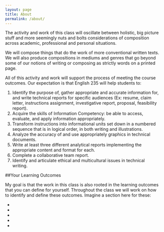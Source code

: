 ```yaml
---
layout: page
title: About
permalink: /about/ 
---
```


The activity and work of this class will oscillate between holistic, big picture stuff and more seemingly nuts and bolts considerations of composition across academic, professional and personal situations.

We will compose things that do the work of more conventional written texts. We will also produce compositions in mediums and genres that go beyond some of our notions of writing or composing as strictly words on a printed page.

All of this activity and work will support the process of meeting the course outcomes. Our expectation is that English 235 will help students to:

1. Identify the purpose of, gather appropriate and accurate information for, and write technical reports for specific audiences (Ex: resume, claim letter, instructions assignment, investigative report, proposal, feasibility report). 
1. Acquire the skills of Information Competency: be able to access, evaluate, and apply information appropriately. 
1. Transform instructions into informational units set down in a numbered sequence that is in logical order, in both writing and illustrations. 
1. Analyze the accuracy of and use appropriately graphics in technical documents. 
1. Write at least three different analytical reports implementing the appropriate content and format for each. 
1. Complete a collaborative team report. 
1. Identify and articulate ethical and multicultural issues in technical writing.

##Your Learning Outcomes

My goal is that the work in this class is also rooted in the learning outcomes that you can define for yourself. Throughout the class we will work on how to identify and define these outcomes. Imagine a section here for these:

*

*

*

*

*

